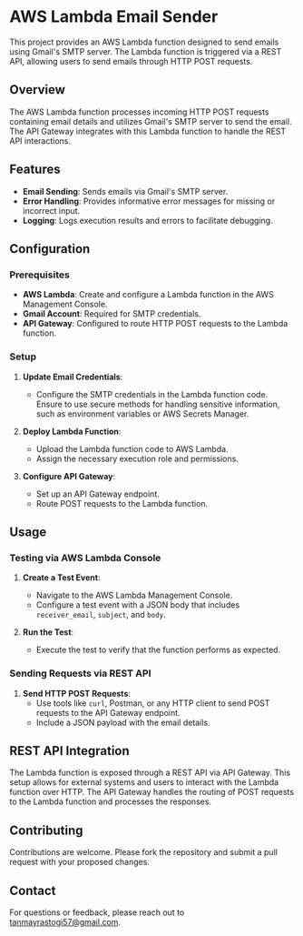 # AWS Lambda Email Sender

This project provides an AWS Lambda function designed to send emails using Gmail's SMTP server. The Lambda function is triggered via a REST API, allowing users to send emails through HTTP POST requests.

## Overview

The AWS Lambda function processes incoming HTTP POST requests containing email details and utilizes Gmail's SMTP server to send the email. The API Gateway integrates with this Lambda function to handle the REST API interactions.

## Features

- **Email Sending**: Sends emails via Gmail's SMTP server.
- **Error Handling**: Provides informative error messages for missing or incorrect input.
- **Logging**: Logs execution results and errors to facilitate debugging.

## Configuration

### Prerequisites

- **AWS Lambda**: Create and configure a Lambda function in the AWS Management Console.
- **Gmail Account**: Required for SMTP credentials.
- **API Gateway**: Configured to route HTTP POST requests to the Lambda function.

### Setup

1. **Update Email Credentials**:
   - Configure the SMTP credentials in the Lambda function code. Ensure to use secure methods for handling sensitive information, such as environment variables or AWS Secrets Manager.

2. **Deploy Lambda Function**:
   - Upload the Lambda function code to AWS Lambda.
   - Assign the necessary execution role and permissions.

3. **Configure API Gateway**:
   - Set up an API Gateway endpoint.
   - Route POST requests to the Lambda function.

## Usage

### Testing via AWS Lambda Console

1. **Create a Test Event**:
   - Navigate to the AWS Lambda Management Console.
   - Configure a test event with a JSON body that includes `receiver_email`, `subject`, and `body`.

2. **Run the Test**:
   - Execute the test to verify that the function performs as expected.

### Sending Requests via REST API

1. **Send HTTP POST Requests**:
   - Use tools like `curl`, Postman, or any HTTP client to send POST requests to the API Gateway endpoint.
   - Include a JSON payload with the email details.

## REST API Integration

The Lambda function is exposed through a REST API via API Gateway. This setup allows for external systems and users to interact with the Lambda function over HTTP. The API Gateway handles the routing of POST requests to the Lambda function and processes the responses.

## Contributing

Contributions are welcome. Please fork the repository and submit a pull request with your proposed changes.

## Contact

For questions or feedback, please reach out to [tanmayrastogi57@gmail.com](mailto:tanmayrastogi57@gmail.com).
